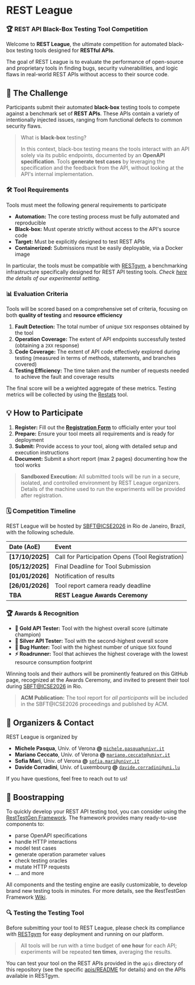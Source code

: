 # REST League

### 🏆 REST API Black-Box Testing Tool Competition

Welcome to **REST League**, the ultimate competition for automated black-box testing tools designed for **RESTful APIs**.

The goal of REST League is to evaluate the performance of open-source and proprietary tools in finding bugs, security vulnerabilities, and logic flaws in real-world REST APIs without access to their source code.

## 🎯 The Challenge

Participants submit their automated **black-box** testing tools to compete against a benchmark set of **REST APIs**. These APIs contain a variety of intentionally injected issues, ranging from functional defects to common security flaws.

> What is **black-box** testing?
>
> In this context, black-box testing means the tools interact with an API solely via its public endpoints, documented by an **OpenAPI specification**. Tools **generate test cases** by leveraging the specification and the feedback from the API, without looking at the API's internal implementation.

### 🛠️ Tool Requirements

Tools must meet the following general requirements to participate

* **Automation:** The core testing process must be fully automated and reproducible
* **Black-box:** Must operate strictly without access to the API's source code
* **Target:** Must be explicitly designed to test REST APIs
* **Containerized:** Submissions must be easily deployable, via a Docker image

In particular, the tools must be compatible with [RESTgym](https://github.com/SeUniVr/RESTgym), a benchmarking infrastructure specifically designed for REST API testing tools. *Check [here](#-testing-the-testing-tool) the details of our experimental setting*. 

### 📊 Evaluation Criteria

Tools will be scored based on a comprehensive set of criteria, focusing on both **quality of testing** and **resource efficiency**

1. **Fault Detection:** The total number of *unique* `5XX` responses obtained by the tool
2. **Operation Coverage:** The extent of API endpoints successfully tested (obtaining a `2XX` response)
3. **Code Coverage:** The extent of API code effectively explored during testing (measured in terms of methods, statements, and branches covered)
4. **Testing Efficiency:** The time taken and the number of requests needed to achieve the fault and coverage results

The final score will be a weighted aggregate of these metrics. Testing metrics will be collected by using the [Restats](https://github.com/SeUniVr/restats) tool.

## 💡 How to Participate

1. **Register:** Fill out the [**Registration Form**](https://forms.gle/4xmnyoocoD7SGwQ89) to officially enter your tool
2. **Prepare:** Ensure your tool meets all requirements and is ready for deployment
3. **Submit:** Provide access to your tool, along with detailed setup and execution instructions
4. **Document:** Submit a short report (max 2 pages) documenting how the tool works

> **Sandboxed Execution:** All submitted tools will be run in a secure, isolated, and controlled environment by REST League organizers. Details of the machine used to run the experiments will be provided after registration.

### 🗓️ Competition Timeline

REST League will be hosted by [SBFT@ICSE2026](https://search-based-and-fuzz-testing.github.io/sbft26) in Rio de Janeiro, Brazil, with the following schedule.

| Date (AoE) | Event |
| :--- | :--- |
| **[17/10/2025]** | Call for Participation Opens (Tool Registration) |
| **[05/12/2025]** | Final Deadline for Tool Submission |
| **[01/01/2026]** | Notification of results |
| **[26/01/2026]** | Tool report camera ready deadline |
| **TBA** | **REST League Awards Ceremony** |

### 🏆 Awards & Recognition

* **🥇 Gold API Tester:** Tool with the highest overall score (ultimate champion)
* **🥈 Silver API Tester:** Tool with the second-highest overall score
* **🐞 Bug Hunter:** Tool with the highest number of unique `5XX` found
* **⚡ Roadrunner:** Tool that achieves the highest coverage with the lowest resource consumption footprint

Winning tools and their authors will be prominently featured on this GitHub page, recognized at the Awards Ceremony, and invited to present their tool during [SBFT@ICSE2026](https://search-based-and-fuzz-testing.github.io/sbft26) in Rio.

> **ACM Publication:** The tool report for *all participants* will be included in the SBFT@ICSE2026 proceedings and published by ACM.

## 🤝 Organizers & Contact

REST League is organized by

  * **Michele Pasqua**, Univ. of Verona **@** [`michele.pasqua@univr.it`](mailto:michele.pasqua@univr.it)
  * **Mariano Ceccato**, Univ. of Verona **@** [`mariano.ceccato@univr.it`](mailto:mariano.ceccato@univr.it)
  * **Sofia Mari**, Univ. of Verona **@** [`sofia.mari@univr.it`](mailto:sofia.mari@univr.it)
  * **Davide Corradini**, Univ. of Luxembourg **@** [`davide.corradini@uni.lu`](mailto:davide.corradini@uni.lu)

If you have questions, feel free to reach out to us!

## 🚀 Boostrapping

To quickly develop your REST API testing tool, you can consider using the [RestTestGen Framework](https://github.com/SeUniVr/RestTestGen). The framework provides many ready-to-use components to:
- parse OpenAPI specifications
- handle HTTP interactions
- model test cases
- generate operation parameter values
- check testing oracles
- mutate HTTP requests
- ... and more

All components and the testing engine are easily customizable, to develop brand new testing tools in minutes. For more details, see the RestTestGen Framework [Wiki](https://seunivr.github.io/RestTestGen-Wiki).

### 🔍 Testing the Testing Tool

Before submitting your tool to REST League, please check its compliance with [RESTgym](https://github.com/SeUniVr/RESTgym) for easy deployment and running on our platform.

> All tools will be run with a time budget of **one hour** for each API; experiments will be repeated **ten times**, averaging the results.

You can test your tool on the REST APIs provided in the `apis` directory of this repository (see the specific [apis/README](apis/README.md) for details) and on the APIs available in RESTgym. 
